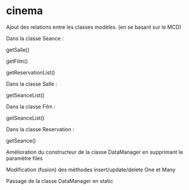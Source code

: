 # cinema

Ajout des relations entre les classes modèles.
(en se basant sur le MCD)


Dans la classe Seance :

getSalle()

getFilm()

getReservationList()


Dans la classe Salle :

getSeanceList()


Dans la classe Film :

getSeanceList()


Dans la classe Reservation :

getSeance()


Amélioration du constructeur de la classe DataManager en supprimant le paramètre files

Modification (fusion) des méthodes insert/update/delete One et Many

Passage de la classe DataManager en static 

